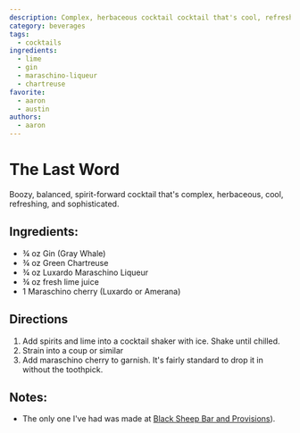 ```yaml
---
description: Complex, herbaceous cocktail cocktail that's cool, refreshing, and sophisticated.
category: beverages
tags:
  - cocktails
ingredients:
  - lime
  - gin
  - maraschino-liqueur
  - chartreuse
favorite:
  - aaron
  - austin
authors:
  - aaron
---
```


# The Last Word

Boozy, balanced, spirit-forward cocktail that's complex, herbaceous, cool, refreshing, and sophisticated. 
## Ingredients:
- ¾ oz Gin (Gray Whale)
- ¾ oz Green Chartreuse
- ¾ oz Luxardo Maraschino Liqueur 
- ¾ oz fresh lime juice
- 1 Maraschino cherry (Luxardo or Amerana)

## Directions

1. Add spirits and lime into a cocktail shaker with ice. Shake until chilled.
2. Strain into a coup or similar
3. Add maraschino cherry to garnish. It's fairly standard to drop it in without the toothpick.

## Notes:

- The only one I've had was made at [Black Sheep Bar and Provisions](https://www.theblacksheepnj.com/)).
